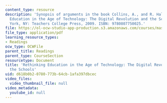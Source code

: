 ```yaml
---
content_type: resource
description: 'Synopsis of arguments in the book Collins, A., and R. Halverson. Rethinking
  Education in the Age of Technology: The Digital Revolution and the Schools. New
  York, NY: Teachers College Press, 2009. ISBN: 9780807750025.'
file: https://ol-ocw-studio-app-production.s3.amazonaws.com/courses/mas-714j-technologies-for-creative-learning-fall-2009/d618b0b20780773b64cb1afa397dbcec_MITMAS_714JF09_read03_coll.pdf
file_type: application/pdf
learning_resource_types:
- Readings
ocw_type: OCWFile
parent_title: Readings
parent_type: CourseSection
resourcetype: Document
title: 'Rethinking Education in the Age of Technology: The Digital Revolution and
  the Schools'
uid: d618b0b2-0780-773b-64cb-1afa397dbcec
video_files:
  video_thumbnail_file: null
video_metadata:
  youtube_id: null
---
```

